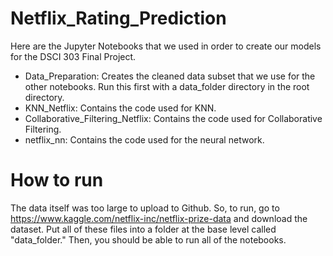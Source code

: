 # Netflix_Rating_Prediction
Here are the Jupyter Notebooks that we used in order to create our models for the DSCI 303 Final Project.
* Data_Preparation: Creates the cleaned data subset that we use for the other notebooks. Run this first with a data_folder directory in the root directory.
* KNN_Netflix: Contains the code used for KNN.
* Collaborative_Filtering_Netflix: Contains the code used for Collaborative Filtering.
* netflix_nn: Contains the code used for the neural network.

# How to run
The data itself was too large to upload to Github. So, to run, go to https://www.kaggle.com/netflix-inc/netflix-prize-data and download the dataset. Put all of these files into a folder at the base level called "data_folder." Then, you should be able to run all of the notebooks.

